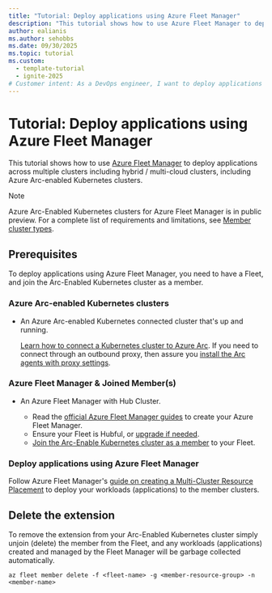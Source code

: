 ```yaml
---
title: "Tutorial: Deploy applications using Azure Fleet Manager"
description: "This tutorial shows how to use Azure Fleet Manager to deploy applications across multiple Arc Clusters."
author: ealianis
ms.author: sehobbs
ms.date: 09/30/2025
ms.topic: tutorial
ms.custom:
  - template-tutorial
  - ignite-2025
# Customer intent: As a DevOps engineer, I want to deploy applications to multiple kubernetes clusters at scale and across hybrid environments.
---
```


# Tutorial: Deploy applications using Azure Fleet Manager

This tutorial shows how to use [Azure Fleet Manager](/azure/kubernetes-fleet/overview) to deploy applications across multiple clusters including hybrid / multi-cloud clusters, including Azure Arc-enabled Kubernetes clusters.

> [!NOTE]
> Azure Arc-Enabled Kubernetes clusters for Azure Fleet Manager is in public preview. For a complete list of requirements and limitations, see [Member cluster types](/azure/kubernetes-fleet/concepts-member-cluster-types). 

## Prerequisites

To deploy applications using Azure Fleet Manager, you need to have a Fleet, and join the Arc-Enabled Kubernetes cluster as a member.

### Azure Arc-enabled Kubernetes clusters

* An Azure Arc-enabled Kubernetes connected cluster that's up and running.

  [Learn how to connect a Kubernetes cluster to Azure Arc](./quickstart-connect-cluster.md). If you need to connect through an outbound proxy, then assure you [install the Arc agents with proxy settings](./quickstart-connect-cluster.md?tabs=azure-cli#connect-using-an-outbound-proxy-server).


### Azure Fleet Manager & Joined Member(s)

* An Azure Fleet Manager with Hub Cluster.
  
  - Read the [official Azure Fleet Manager guides](/azure/kubernetes-fleet/overview) to create your Azure Fleet Manager.
  - Ensure your Fleet is Hubful, or [upgrade if needed](/azure/kubernetes-fleet/upgrade-hub-cluster-type).
  - [Join the Arc-Enable Kubernetes cluster as a member](/azure/kubernetes-fleet/quickstart-create-fleet-and-members?tabs=without-hub-cluster#join-member-clusters) to your Fleet.


### Deploy applications using Azure Fleet Manager

Follow Azure Fleet Manager's [guide on creating a Multi-Cluster Resource Placement](/azure/kubernetes-fleet/quickstart-resource-propagation) to deploy your workloads (applications) to the member clusters.

## Delete the extension

To remove the extension from your Arc-Enabled Kubernetes cluster simply unjoin (delete) the member from the Fleet, and any workloads (applications) created and managed by the Fleet Manager will be garbage collected automatically.

```azurecli
az fleet member delete -f <fleet-name> -g <member-resource-group> -n <member-name>
```